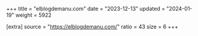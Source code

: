 +++
title = "elblogdemanu.com"
date = "2023-12-13"
updated = "2024-01-19"
weight = 5922

[extra]
source = "https://elblogdemanu.com/"
ratio = 43
size = 6
+++
